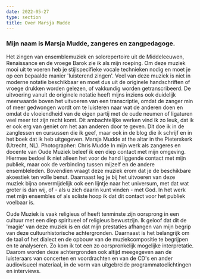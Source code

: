 ```yaml
---
date: 2022-05-27
type: section
title: Over Marsja Mudde
---
```


### Mijn naam is Marsja Mudde, zangeres en zangpedagoge. ###
Het zingen van ensemblemuziek en solorepertoire uit de Middeleeuwen, Renaissance en de vroege Barok zie ik als mijn roeping. Om deze muziek mooi uit te voeren heb je stijlspecifieke vocale technieken nodig en moet je op een bepaalde manier 'luisterend zingen'. Veel van deze muziek is niet in moderne notatie beschikbaar en moet dus uit de originele handschriften of vroege drukken worden gelezen, of vakkundig worden getranscribeerd. De uitvoering vanuit de originele notatie heeft mijns inziens ook duidelijk meerwaarde boven het uitvoeren van een transcriptie, omdat de zanger min of meer gedwongen wordt om te luisteren naar wat de anderen doen en omdat de vloeiendheid van de eigen partij met de oude neumen of ligaturen veel meer tot zijn recht komt. Dit ambachtelijke werken vind ik zo leuk, dat ik er ook erg van geniet om het aan anderen door te geven. Dit doe ik in de zanglessen en cursussen die ik geef, maar ook in de blog die ik schrijf en in het boek dat ik heb uitgegeven.
Marsja Mudde at the altar in the Pieterskerk (Utrecht, NL). Photographer: Chris Mudde In mijn werk als zangeres en docente van Oude Muziek beleef ik een diep contact met mijn omgeving. Hiermee bedoel ik niet alleen het voor de hand liggende contact met mijn publiek, maar ook de verbinding tussen mijzelf en de andere ensembleleden. Bovendien vraagt deze muziek erom dat je de beschikbare akoestiek ten volle benut. Daarnaast leg je bij het uitvoeren van deze muziek bijna onvermijdelijk ook een lijntje naar het universum, met dat wat groter is dan wij, of - als u zich daarin kunt vinden - met God. In het werk met mijn ensembles of als soliste hoop ik dat dit contact voor het publiek voelbaar is.

Oude Muziek is vaak religieus of heeft tenminste zijn oorsprong in een cultuur met een diep spiritueel of religieus bewustzijn. Ik geloof dat dit de 'magie' van deze muziek is en dat mijn prestaties afhangen van mijn begrip van deze cultuurhistorische achtergronden. Daarnaast is het belangrijk om de taal of het dialect en de opbouw van de muziekcompositie te begrijpen en te analyseren. Zo kom ik tot een zo oorspronkelijk mogelijke interpretatie. Daarom worden deze achtergronden ook altijd meegegeven aan de luisteraars van concerten en voordrachten en van de CD's en ander audiovisueel materiaal, in de vorm van uitgebreide programmatoelichtingen en interviews.
